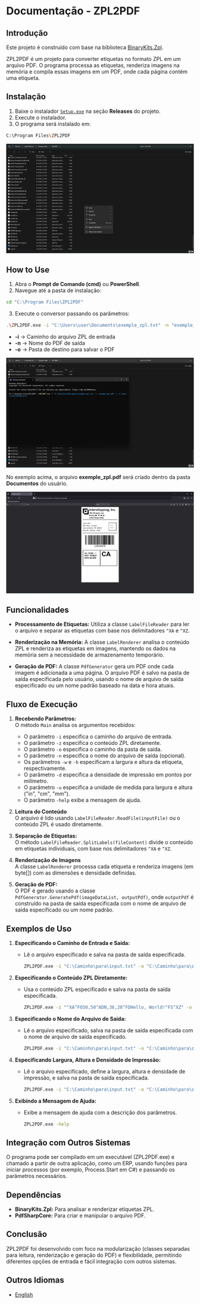 # Documentação - ZPL2PDF

## Introdução

Este projeto é construído com base na biblioteca [BinaryKits.Zpl](https://github.com/BinaryKits/BinaryKits.Zpl).

ZPL2PDF é um projeto para converter etiquetas no formato ZPL em um arquivo PDF. O programa processa as etiquetas, renderiza imagens na memória e compila essas imagens em um PDF, onde cada página contém uma etiqueta.

## Instalação

1. Baixe o instalador [`Setup.exe`](https://github.com/brunoleocam/ZPL2PDF/releases) na seção **Releases** do projeto.
2. Execute o instalador.
3. O programa será instalado em:

```sh
C:\Program Files\ZPL2PDF
```

![Exemplo 1](Image/example_1.png)

## How to Use

1. Abra o **Prompt de Comando (cmd)** ou **PowerShell**.   
2. Navegue até a pasta de instalação:

```sh
cd "C:\Program Files\ZPL2PDF"
```

3. Execute o conversor passando os parâmetros:

```sh
.\ZPL2PDF.exe -i "C:\Users\user\Documents\exemple_zpl.txt" -n "exemple_zpl.pdf" -o "C:\Users\user\Documents\"
```

-  **-i** → Caminho do arquivo ZPL de entrada
-  **-n** → Nome do PDF de saída
-  **-o** → Pasta de destino para salvar o PDF

![Exemplo 2](Image/example_2.png)

No exemplo acima, o arquivo **exemple_zpl.pdf** será criado dentro da pasta **Documentos** do usuário.

![Exemplo 3](Image/example_3.png)

## Funcionalidades

- **Processamento de Etiquetas:** 
   Utiliza a classe `LabelFileReader` para ler o arquivo e separar as etiquetas com base nos delimitadores `^XA` e `^XZ`.

- **Renderização na Memória:** 
   A classe `LabelRenderer` analisa o conteúdo ZPL e renderiza as etiquetas em imagens, mantendo os dados na memória sem a necessidade de armazenamento temporário.

- **Geração de PDF:** 
   A classe `PdfGenerator` gera um PDF onde cada imagem é adicionada a uma página. O arquivo PDF é salvo na pasta de saída especificada pelo usuário, usando o nome de arquivo de saída especificado ou um nome padrão baseado na data e hora atuais.

## Fluxo de Execução

1. **Recebendo Parâmetros:**  
   O método `Main` analisa os argumentos recebidos:
   - O parâmetro `-i` especifica o caminho do arquivo de entrada.
   - O parâmetro `-z` especifica o conteúdo ZPL diretamente.
   - O parâmetro `-o` especifica o caminho da pasta de saída.
   - O parâmetro `-n` especifica o nome do arquivo de saída (opcional).
   - Os parâmetros `-w` e `-h` especificam a largura e altura da etiqueta, respectivamente.
   - O parâmetro `-d` especifica a densidade de impressão em pontos por milímetro.
   - O parâmetro `-u` especifica a unidade de medida para largura e altura ("in", "cm", "mm").
   - O parâmetro `-help` exibe a mensagem de ajuda.

2. **Leitura do Conteúdo**  
   O arquivo é lido usando `LabelFileReader.ReadFile(inputFile)` ou o conteúdo ZPL é usado diretamente.

3. **Separação de Etiquetas:**  
   O método `LabelFileReader.SplitLabels(fileContent)` divide o conteúdo em etiquetas individuais, com base nos delimitadores `^XA` e `^XZ`.

4. **Renderização de Imagens**  
   A classe `LabelRenderer` processa cada etiqueta e renderiza imagens (em byte[]) com as dimensões e densidade definidas.

5. **Geração de PDF:**  
   O PDF é gerado usando a classe `PdfGenerator.GeneratePdf(imageDataList, outputPdf)`, onde `outputPdf` é construído na pasta de saída especificada com o nome de arquivo de saída especificado ou um nome padrão.

## Exemplos de Uso

1. **Especificando o Caminho de Entrada e Saída:** 

   - Lê o arquivo especificado e salva na pasta de saída especificada.

      ```sh
      ZPL2PDF.exe -i "C:\Caminho\para\input.txt" -o "C:\Caminho\para\output"
      ```

2. **Especificando o Conteúdo ZPL Diretamente:**

   - Usa o conteúdo ZPL especificado e salva na pasta de saída especificada.

      ```sh
      ZPL2PDF.exe -z "^XA^FO50,50^ADN,36,20^FDHello, World!^FS^XZ" -o "C:\Caminho\para\output"
      ```

3. **Especificando o Nome do Arquivo de Saída:**

   - Lê o arquivo especificado, salva na pasta de saída especificada com o nome de arquivo de saída especificado.

      ```sh
      ZPL2PDF.exe -i "C:\Caminho\para\input.txt" -o "C:\Caminho\para\output" -n "nome_arquivo_saida.pdf"
      ```

4. **Especificando Largura, Altura e Densidade de Impressão:**

   - Lê o arquivo especificado, define a largura, altura e densidade de impressão, e salva na pasta de saída especificada.

      ```sh
      ZPL2PDF.exe -i "C:\Caminho\para\input.txt" -o "C:\Caminho\para\output" -w 6 -h 12 -u "cm" -d 8
      ```

5. **Exibindo a Mensagem de Ajuda:**

   - Exibe a mensagem de ajuda com a descrição dos parâmetros.

      ```sh
      ZPL2PDF.exe -help
      ```

## Integração com Outros Sistemas

O programa pode ser compilado em um executável (ZPL2PDF.exe) e chamado a partir de outra aplicação, como um ERP, usando funções para iniciar processos (por exemplo, Process.Start em C#) e passando os parâmetros necessários.

## Dependências
   
   - **BinaryKits.Zpl:** Para analisar e renderizar etiquetas ZPL.
   - **PdfSharpCore:** Para criar e manipular o arquivo PDF.

## Conclusão

ZPL2PDF foi desenvolvido com foco na modularização (classes separadas para leitura, renderização e geração do PDF) e flexibilidade, permitindo diferentes opções de entrada e fácil integração com outros sistemas.

## Outros Idiomas

- [English](README.md)